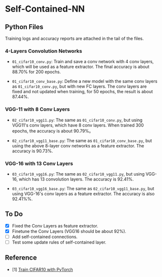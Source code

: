 # Self-Contained-NN

## Python Files

Training logs and accuracy reports are attached in the tail of the files.

### 4-Layers Convolution Networks

* `01_cifar10_conv.py`: Train and save a conv network with 4 conv layers, which will be used as a feature extractor. The final accuracy is about 88.70% for 200 epochs.

* `01_cifar10_conv_base.py`: Define a new model with the same conv layers as `01_cifar10_conv.py`, but with new FC layers. The conv layers are fixed and not updated when training, for 50 epochs, the result is about 87.44%.

### VGG-11 with 8 Conv Layers

* `02_cifar10_vgg11.py`: The same as `01_cifar10_conv.py`, but using VGG11's conv layers, which have 8 conv layers. When trained 300 epochs, the accuracy is about 90.79%。

* `02_cifar10_vgg11_base.py`: The same as `01_cifar10_conv_base.py`, but using the above 8-layer conv networks as a feature extractor. The accuracy is 90.73%.

### VGG-16 with 13 Conv Layers

* `03_cifar10_vgg16.py`: The same as `02_cifar10_vgg11.py`, but using VGG-16, which has 13 convolution layers. The accuracy is 92.41%.

* `03_cifar10_vgg16_base.py`: The same as `02_cifar10_vgg11_base.py`, but using VGG-16's conv layers as a feature extractor. The accuracy is also 92.41%%.


## To Do

- [x] Fixed the Conv Layers as feature extractor.
- [x] Finetune the Conv Layers (VGG16 should be about 92%).
- [ ] Add self-contained connections.
- [ ] Test some update rules of self-contained layer.

## Reference

* [1] [Train CIFAR10 with PyTorch](https://github.com/hlthu/pytorch-cifar)
